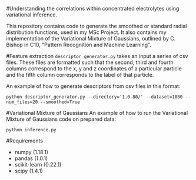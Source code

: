 #Understanding the correlations within concentrated electrolytes using variational inference.

This repository contains code to generate the smoothed or standard radial distribution functions, 
used in my MSc Project. 
It also contains my implementation of the Variational Mixture of Gaussians, outlined by C. Bishop in C10,
"Pattern Recognition and Machine Learning". 

#Feature extraction
```descriptor_generator.py``` takes an input a series of csv files. These files are formatted such 
that the second, third and fourth columns correspond to the x, y and z coordinates of a 
particular particle and the fifth column corresponds to the label of that particle. 

An example of how to generate descriptors from csv files in this format:
```buildoutcfg
python descriptor_generator.py --directory='1.0-80/' --dataset=1080 --num_files=20 --smoothed=True
```

#Variational Mixture of Gaussians
An example of how to run the Variational Mixture of Gaussians code on prepared data:
```buildoutcfg
python inference.py 
```

#Requirements
- numpy (1.18.1)
- pandas (1.0.1)
- scikit-learn (0.22.1)
- scipy (1.4.1)


